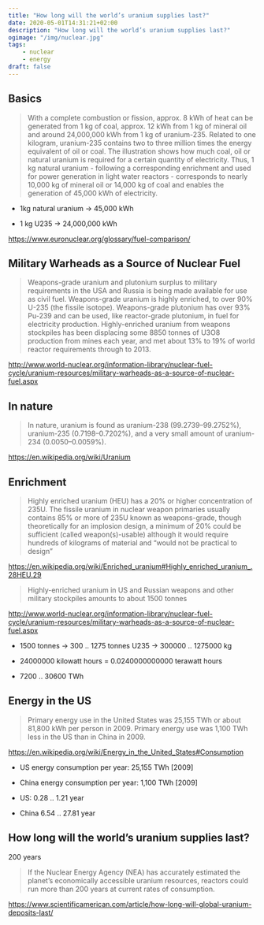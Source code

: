 ```yaml
---
title: "How long will the world’s uranium supplies last?"
date: 2020-05-01T14:31:21+02:00
description: "How long will the world’s uranium supplies last?"
ogimage: "/img/nuclear.jpg"
tags:
    - nuclear
    - energy
draft: false
---
```


## Basics

> With a complete combustion or fission, approx. 8 kWh of heat can be generated from 1 kg of coal, approx. 12 kWh from 1 kg of mineral oil and around 24,000,000 kWh from 1 kg of uranium-235. 
> Related to one kilogram, uranium-235 contains two to three million times the energy equivalent of oil or coal. The illustration shows how much coal, oil or natural uranium is required for a 
> certain quantity of electricity. Thus, 1 kg natural uranium - following a corresponding enrichment and used for power generation in light water reactors - corresponds to nearly 10,000 kg of 
> mineral oil or 14,000 kg of coal and enables the generation of 45,000 kWh of electricity.

- 1kg natural uranium -> 45,000 kWh

- 1 kg U235 -> 24,000,000 kWh

https://www.euronuclear.org/glossary/fuel-comparison/

## Military Warheads as a Source of Nuclear Fuel

> Weapons-grade uranium and plutonium surplus to military requirements in the USA and Russia is being made available for use as civil fuel.
> Weapons-grade uranium is highly enriched, to over 90% U-235 (the fissile isotope). Weapons-grade plutonium has over 93% Pu-239 and can be used, like reactor-grade plutonium, in fuel for electricity production.
> Highly-enriched uranium from weapons stockpiles has been displacing some 8850 tonnes of U3O8 production from mines each year, and met about 13% to 19% of world reactor requirements through to 2013.

http://www.world-nuclear.org/information-library/nuclear-fuel-cycle/uranium-resources/military-warheads-as-a-source-of-nuclear-fuel.aspx

## In nature

> In nature, uranium is found as uranium-238 (99.2739–99.2752%), uranium-235 (0.7198–0.7202%), and a very small amount of uranium-234 (0.0050–0.0059%).

https://en.wikipedia.org/wiki/Uranium

## Enrichment

> Highly enriched uranium (HEU) has a 20% or higher concentration of 235U. The fissile uranium in nuclear weapon primaries usually contains 85% or more of 235U known as weapons-grade, though theoretically for an implosion design, a minimum of 20% could be sufficient (called weapon(s)-usable) although it would require hundreds of kilograms of material and “would not be practical to design”

https://en.wikipedia.org/wiki/Enriched_uranium#Highly_enriched_uranium_.28HEU.29

> Highly-enriched uranium in US and Russian weapons and other military stockpiles amounts to about 1500 tonnes

http://www.world-nuclear.org/information-library/nuclear-fuel-cycle/uranium-resources/military-warheads-as-a-source-of-nuclear-fuel.aspx

- 1500 tonnes ->  300 .. 1275 tonnes U235 -> 300000 .. 1275000 kg 

- 24000000 kilowatt hours = 0.0240000000000 terawatt hours

- 7200 .. 30600 TWh

## Energy in the US

> Primary energy use in the United States was 25,155 TWh or about 81,800 kWh per person in 2009. Primary energy use was 1,100 TWh less in the US than in China in 2009.

https://en.wikipedia.org/wiki/Energy_in_the_United_States#Consumption

- US energy consumption per year: 25,155 TWh [2009]

- China energy consumption per year: 1,100 TWh [2009]

- US: 0.28 .. 1.21 year

- China 6.54 .. 27.81 year

## How long will the world’s uranium supplies last?

200 years

> If the Nuclear Energy Agency (NEA) has accurately estimated the planet’s economically accessible uranium resources, reactors could run more than 200 years at current rates of consumption.

https://www.scientificamerican.com/article/how-long-will-global-uranium-deposits-last/